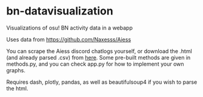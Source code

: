 # bn-datavisualization
Visualizations of osu! BN activity data in a webapp

Uses data from https://github.com/Naxesss/Aiess

You can scrape the Aiess discord chatlogs yourself, or download the .html (and already parsed .csv) from [here](https://sylvarus.s-ul.eu/Th9NgYhA).
Some pre-built methods are given in methods.py, and you can check app.py for how to implement your own graphs.

Requires dash, plotly, pandas, as well as beautifulsoup4 if you wish to parse the html.
